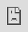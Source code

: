 # Documentación del Proyecto
hola
Ejercicio 1
<img src="../recursos/imag/Image (3).jpeg" alt="Diagrama del sistema" width="420">
Ejercicio 2 
<img src="../recursos/imag/Image (4).jpeg" alt="Diagrama del sistema" width="420">
Ejercicio 3
<img src="../recursos/imag/Image (5).jpeg" alt="Diagrama del sistema" width="420">
Ejercicio 4
<img src="../recursos/imag/Image (6).jpeg" alt="Diagrama del sistema" width="420">
Ejercicio 5
<img src="../recursos/imag/Image (7).jpeg" alt="Diagrama del sistema" width="420">
Ejercicio 6
<img src="../recursos/imag/Image (8).jpeg" alt="Diagrama del sistema" width="420">
use_directory_urls: false
#videos 
<iframe
    src="https://youtu.be/embed/kpz5rhVGvD4"
    title="YouTube video"
    frameborder="0"
    allow="accelerometer; autoplay; clipboard-write; encrypted-media; gyroscope; picture-in-picture; web-share"
    allowfullscreen
    style="position:absolute;top:0;left:0;width:100%;height:100%;">
  </iframe>
</div>
<iframe
    src="https://youtube.com/embed/T8IlCyoVU-w"
    title="YouTube video"
    frameborder="0"
    allow="accelerometer; autoplay; clipboard-write; encrypted-media; gyroscope; picture-in-picture; web-share"
    allowfullscreen
    style="position:absolute;top:0;left:0;width:100%;height:100%;">
  </iframe>
</div>
<iframe
    src="https://youtube.com/embed/d0iTILIIPos"
    title="YouTube video"
    frameborder="0"
    allow="accelerometer; autoplay; clipboard-write; encrypted-media; gyroscope; picture-in-picture; web-share"
    allowfullscreen
    style="position:absolute;top:0;left:0;width:100%;height:100%;">
  </iframe>
</div>
<iframe
    src="https://youtube.com/embed/4-nR5YCI7Cw"
    title="YouTube video"
    frameborder="0"
    allow="accelerometer; autoplay; clipboard-write; encrypted-media; gyroscope; picture-in-picture; web-share"
    allowfullscreen
    style="position:absolute;top:0;left:0;width:100%;height:100%;">
  </iframe>
</div>
<iframe
    src="https://youtube.com/embed/NJLK1Uz_8o4"
    title="YouTube video"
    frameborder="0"
    allow="accelerometer; autoplay; clipboard-write; encrypted-media; gyroscope; picture-in-picture; web-share"
    allowfullscreen
    style="position:absolute;top:0;left:0;width:100%;height:100%;">
  </iframe>
</div>
<iframe
    src="https://youtube.com/embed/-PRgbmeOKgg"
    title="YouTube video"
    frameborder="0"
    allow="accelerometer; autoplay; clipboard-write; encrypted-media; gyroscope; picture-in-picture; web-share"
    allowfullscreen
    style="position:absolute;top:0;left:0;width:100%;height:100%;">
  </iframe>
</div>
